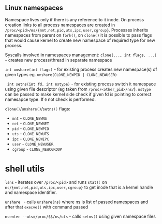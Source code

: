 ## Linux namespaces
Namespace lives only if there is any reference to it inode. On process creation links to all process namespaces are created in `/proc/<pid>/ns/{mnt,net,pid,uts,ipc,user,cgroup}`.
Processes inherits namespaces from parent on `fork()`, on `clone()` it is possible to pass flags that would cause kernel to create new namespace of required type for new process.

Syscalls involved in namespaces management:
`clone(..., int flags, ...)` - creates new process/thread in separate namespace

`int unshare(int flags)` - for existing process creates new namespace(s) of given types eg. `unshare(CLONE_NEWPID | CLONE_NEWUSER)`

` int setns(int fd, int nstype)` - for existing process switch it namespace using given file descriptor (eg taken from `/prod/<other_pid>/ns/`). `nstype` can be passed to make kernel side check if given fd is pointing to correct namesapce type. If `0` not check is performed. 

`clone()`/`unshare()`/`setns()` flags:
* `mnt` - `CLONE_NEWNS`
* `net` - `CLONE_NEWNET`
* `pid` - `CLONE_NEWPID`
* `uts` - `CLONE_NEWUTS`
* `ipc` - `CLONE_NEWIPC`
* `user` - `CLONE_NEWUSER`
* `cgroup` - `CLONE_NEWCGROUP`


# shell utils
`lsns` - iterates over `/proc/<pid>` and runs `stat()` on `ns/{mnt,net,pid,uts,ipc,user,cgroup}` to get inode that is a kernel handle and namespace identifier.

`unshare ` - calls `unshare(ns)` where ns is list of passed namespaces and after that `execve()` with command passed

`nsenter --uts=/proc/$$/ns/uts` - calls `setns()` using given namespace files
